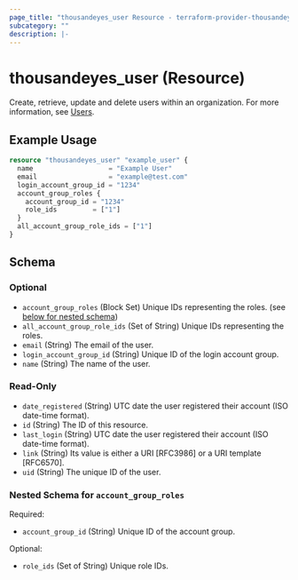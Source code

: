```yaml
---
page_title: "thousandeyes_user Resource - terraform-provider-thousandeyes"
subcategory: ""
description: |-
---
```


# thousandeyes_user (Resource)

Create, retrieve, update and delete users within an organization. For more information, see [Users](https://developer.cisco.com/docs/thousandeyes/list-users/).

## Example Usage

```terraform
resource "thousandeyes_user" "example_user" {
  name                   = "Example User"
  email                  = "example@test.com"
  login_account_group_id = "1234"
  account_group_roles {
    account_group_id = "1234"
    role_ids         = ["1"]
  }
  all_account_group_role_ids = ["1"]
}
```

<!-- schema generated by tfplugindocs -->
## Schema

### Optional

- `account_group_roles` (Block Set) Unique IDs representing the roles. (see [below for nested schema](#nestedblock--account_group_roles))
- `all_account_group_role_ids` (Set of String) Unique IDs representing the roles.
- `email` (String) The email of the user.
- `login_account_group_id` (String) Unique ID of the login account group.
- `name` (String) The name of the user.

### Read-Only

- `date_registered` (String) UTC date the user registered their account (ISO date-time format).
- `id` (String) The ID of this resource.
- `last_login` (String) UTC date the user registered their account (ISO date-time format).
- `link` (String) Its value is either a URI [RFC3986] or a URI template [RFC6570].
- `uid` (String) The unique ID of the user.

<a id="nestedblock--account_group_roles"></a>
### Nested Schema for `account_group_roles`

Required:

- `account_group_id` (String) Unique ID of the account group.

Optional:

- `role_ids` (Set of String) Unique role IDs.


